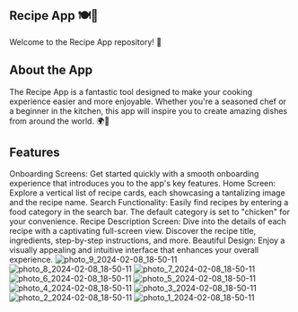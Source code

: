 ## Recipe App 🍽️📱

Welcome to the Recipe App repository! 🎉

## About the App

The Recipe App is a fantastic tool designed to make your cooking experience easier and more enjoyable. Whether you're a seasoned chef or a beginner in the kitchen, this app will inspire you to create amazing dishes from around the world. 🌍🍳

## Features

Onboarding Screens: Get started quickly with a smooth onboarding experience that introduces you to the app's key features.
Home Screen: Explore a vertical list of recipe cards, each showcasing a tantalizing image and the recipe name.
Search Functionality: Easily find recipes by entering a food category in the search bar. The default category is set to "chicken" for your convenience.
Recipe Description Screen: Dive into the details of each recipe with a captivating full-screen view. Discover the recipe title, ingredients, step-by-step instructions, and more.
Beautiful Design: Enjoy a visually appealing and intuitive interface that enhances your overall experience.
![photo_9_2024-02-08_18-50-11](https://github.com/SHahdAyman20/recipe_app/assets/121692567/812117d5-37ab-4cf1-bba0-2fcecac4d160)
![photo_8_2024-02-08_18-50-11](https://github.com/SHahdAyman20/recipe_app/assets/121692567/6d7e9f16-e2cf-4ca8-a0cd-dc333561a5b9)
![photo_7_2024-02-08_18-50-11](https://github.com/SHahdAyman20/recipe_app/assets/121692567/ce15c14a-23e5-4aad-ae11-ba8a484b05d7)
![photo_6_2024-02-08_18-50-11](https://github.com/SHahdAyman20/recipe_app/assets/121692567/67fe6cac-31db-4126-a07a-11fac44b0d4d)
![photo_5_2024-02-08_18-50-11](https://github.com/SHahdAyman20/recipe_app/assets/121692567/d497b19d-aec0-47df-b3b1-7172acbe3e19)
![photo_4_2024-02-08_18-50-11](https://github.com/SHahdAyman20/recipe_app/assets/121692567/aeb0100b-0452-4cfc-b682-46537b2d00d4)
![photo_3_2024-02-08_18-50-11](https://github.com/SHahdAyman20/recipe_app/assets/121692567/22f6fe06-43da-476d-bbbd-95967a352ef4)
![photo_2_2024-02-08_18-50-11](https://github.com/SHahdAyman20/recipe_app/assets/121692567/8e921386-d851-4c66-8f69-c383c4da5e83)
![photo_1_2024-02-08_18-50-11](https://github.com/SHahdAyman20/recipe_app/assets/121692567/055dbbb1-be46-430d-a947-3559adf52936)
